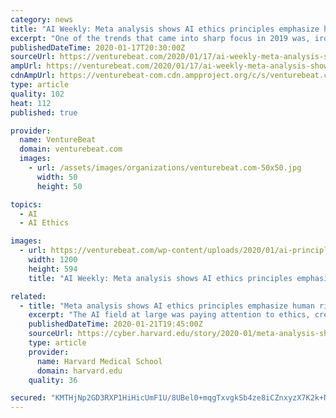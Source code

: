 ```yaml
---
category: news
title: "AI Weekly: Meta analysis shows AI ethics principles emphasize human rights"
excerpt: "One of the trends that came into sharp focus in 2019 was, ironically, a woeful lack of clarity around AI ethics. The AI field at large was paying attention to ethics, creating and applying frameworks for AI research, development, policy, and law, but there was no unified approach. The committees and groups, from every sort of organization ..."
publishedDateTime: 2020-01-17T20:30:00Z
sourceUrl: https://venturebeat.com/2020/01/17/ai-weekly-meta-analysis-shows-ai-ethics-principles-emphasize-human-rights/
ampUrl: https://venturebeat.com/2020/01/17/ai-weekly-meta-analysis-shows-ai-ethics-principles-emphasize-human-rights/amp/
cdnAmpUrl: https://venturebeat-com.cdn.ampproject.org/c/s/venturebeat.com/2020/01/17/ai-weekly-meta-analysis-shows-ai-ethics-principles-emphasize-human-rights/amp/
type: article
quality: 102
heat: 112
published: true

provider:
  name: VentureBeat
  domain: venturebeat.com
  images:
    - url: /assets/images/organizations/venturebeat.com-50x50.jpg
      width: 50
      height: 50

topics:
  - AI
  - AI Ethics

images:
  - url: https://venturebeat.com/wp-content/uploads/2020/01/ai-principles-meta-analysis.png?fit=1200%2C594&strip=all
    width: 1200
    height: 594
    title: "AI Weekly: Meta analysis shows AI ethics principles emphasize human rights"

related:
  - title: "Meta analysis shows AI ethics principles emphasize human rights"
    excerpt: "The AI field at large was paying attention to ethics, creating and applying frameworks for AI research, development, policy, and law, but there was no unified approach. A team of researchers from BKC recently released a white paper and visualization that mapped AI principles and guidelines to find consensus."
    publishedDateTime: 2020-01-21T19:45:00Z
    sourceUrl: https://cyber.harvard.edu/story/2020-01/meta-analysis-shows-ai-ethics-principles-emphasize-human-rights
    type: article
    provider:
      name: Harvard Medical School
      domain: harvard.edu
    quality: 36

secured: "KMTHjNp2GD3RXP1HiHicUmF1U/8UBel0+mqgTxvgkSb4ze8iCZnxyzX7K2k+NgNxhcvuaLMfgmIwpW7kzEhU8tud4AxGoYxG2JZnPhH1OT+uxj3GFrssXq43ngY4PyTaxciJaE5H8qXIk5AkQhi7ZYD69CHkHovfa1g/9K6juDtEOR0/cWE1qj4TI9Fp1VVkl7ud2/slO++yz061NEq4GbJWbs5r3vJ5Q6rYNlQiF4VCw1aZsW89JL/hTTLCIv88Qtv2ImMpQjxLKG+jlRv9H8lRHhiR9qMk7F4ylpgbRAMVpcKmsG1gi3VMa0RQFehN/TzyrSYe0EJ4k2WghuP7c+79H4l8L5Oq1hmWQc78lzvyPeHOomMIldYPnIBmV3OboTwlTWuoCwzcDBXnXUFMMF6L5XTJFCGmGfEeRlEdBUewAbWXclfk80PV4+cuLzs7tyLjq7kc9LDgC5sUEIyYIg==;znxb9RKBZqISzafqz63fnQ=="
---
```


